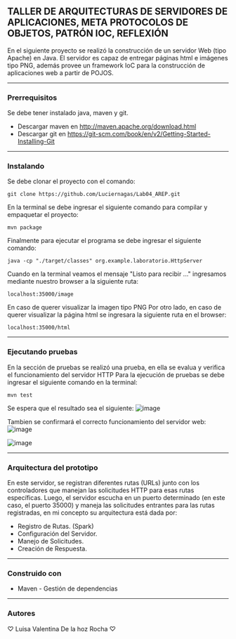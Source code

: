 ## TALLER DE ARQUITECTURAS DE SERVIDORES DE APLICACIONES, META PROTOCOLOS DE OBJETOS, PATRÓN IOC, REFLEXIÓN

En el siguiente proyecto se realizó la construcción de un servidor Web (tipo Apache) en Java. El servidor es capaz de entregar páginas html e imágenes tipo PNG, además provee un framework IoC para la construcción de aplicaciones web a partir de POJOS.

* * *
### Prerrequisitos
Se debe tener instalado java, maven y git.
* Descargar maven en  http://maven.apache.org/download.html
* Descargar git en https://git-scm.com/book/en/v2/Getting-Started-Installing-Git
  
* * *
### Instalando
Se debe clonar el proyecto con el comando:
~~~
git clone https://github.com/Luciernagas/Lab04_AREP.git
~~~
En la terminal se debe ingresar el siguiente comando para compilar y empaquetar el proyecto:
~~~
mvn package
~~~
Finalmente para ejecutar el programa se debe ingresar el siguiente comando:
~~~
java -cp "./target/classes" org.example.laboratorio.HttpServer
~~~
Cuando en la terminal veamos el mensaje "Listo para recibir ..." ingresamos mediante nuestro browser a la siguiente ruta:
```
localhost:35000/image
```
En caso de querer visualizar la imagen tipo PNG
Por otro lado, en caso de querer visualizar la página html se ingresara la siguiente ruta en el browser:
```
localhost:35000/html
```

* * *
### Ejecutando pruebas
En la sección de pruebas se realizó una prueba, en ella se evalua y verifica el funcionamiento del servidor HTTP
Para la ejecución de pruebas se debe ingresar el siguiente comando en la terminal:
~~~
mvn test
~~~
Se espera que el resultado sea el siguiente:
![image](https://github.com/Luciernagas/Lab04_AREP/assets/104604359/f5d42f6c-1b4e-4a95-88e7-29b4fa488a6c)


Tambien se confirmará el correcto funcionamiento del servidor web:
![image](https://github.com/Luciernagas/Lab04_AREP/assets/104604359/154602f7-4352-4f17-9eb5-fbe3cf266a52)

![image](https://github.com/Luciernagas/Lab04_AREP/assets/104604359/df7f7bea-96b2-46ee-a0a6-8372c8ebfeab)



* * *
### Arquitectura del prototipo
En este servidor, se registran diferentes rutas (URLs) junto con los controladores que manejan las solicitudes HTTP para esas rutas específicas. Luego, el servidor escucha en un puerto determinado (en este caso, el puerto 35000) y maneja las solicitudes entrantes para las rutas registradas, en mi concepto su arquitectura está dada por:
* Registro de Rutas. (Spark)
* Configuración del Servidor.
* Manejo de Solicitudes.
* Creación de Respuesta.
  
* * *
### Construido con
* Maven - Gestión de dependencias

* * *
### Autores
♡ Luisa Valentina De la hoz Rocha ♡
